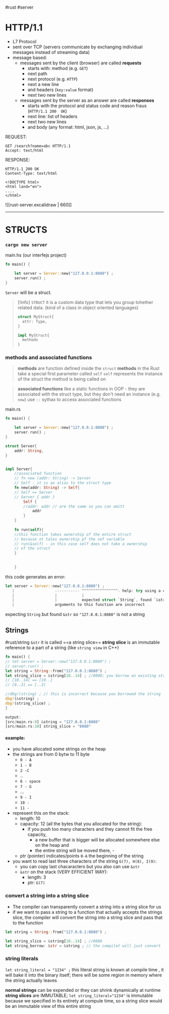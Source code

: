 #rust #server 

# HTTP/1.1
- L7 Protocol
- sent over TCP (servers communicate by exchanging individual messages instead of streaming data)
- message based:
	- messages sent by the client (browser) are called **requests**
		- starts with: method (e.g. `GET`)
		- next path
		- next protocol (e.g. `HTTP`)
		- next a new line
		- and headers (`key:value` format)
		- next two new lines
	- messages sent by the server as an answer are called **responses**
		- starts with the protocol  and status code and reason fraus (`HTTP/1.1 200  OK`)
		- next line: list of headers 
		- next two new lines
		- and body (any format: html, json, js, ...)

REQUEST:
```
GET /search?name=abc HTTP/1.1 
Accept: text/html
```
RESPONSE:
```
HTTP/1.1 200 OK
Content-Type: text/html

<!DOCTYPE html>
<html land="en">
....
</html>
```

![[rust-server.excalidraw | 660]]


-------------
# STRUCTS
### `cargo new server`

main.hs (our interfejs project)
```rust
fn main() {

	let server = Server::new("127.0.0.1:8080") ;
	server.run() ;
}
```

`Server`  will be a struct.

>[!info] `STRUCT`
>it is a custom data type that lets you group tohether related data.
>(kind of a class in object oriented languages)
>```rust
>struct MyStruct{ 
>	attr: Type,
>}
>
>impl MyStruct{
>	methods
>}
>```

### methods and associated functions
> **methods** are function defined inside the `struct`
> **methods** in the Rust take a special first parameter called `self`
> `self` represents the instance of the struct the method is being called on

>**associated functions** like a static functions in OOP - they are associated with the struct type, but they don't need an instance (e.g. `new`)
>use `::` sythax to access associated functions


main.rs
```rust
fn main() {

	let server = Server::new("127.0.0.1:8080") ;
	server.run() ;
}

struct Server{
	addr: String,
}


impl Server{
	//associated function
	// fn new (addr: String) -> Server
	// Self - it is an alias to the struct type
	fn new(addr: String) -> Self{
	// Self == Server
	// Server { addr }
		Self {
		//addr: addr // are the same so you can omitt
			addr
		}
	}
	
	fn run(self){
	//this function takes ownership of the entire struct
	// because ot tales ownership pf the sef variable
	// run(&self) - in this case self does not take a ownership
	// of the struct
	}
	 
	
	}
```


this code generates an error:
```rust
let server = Server::new("127.0.0.1:8080") ;
   |                  ----------- ^^^^^^^^^^^^^^^^- help: try using a conversion method: `.to_string()`
   |                  |           |
   |                  |           expected struct `String`, found `&str`
   |                  arguments to this function are incorrect
```
expecting `String` but found `&str`
so `"127.0.0.1:8080"` is not a string

## Strings
#rust/string
`&str` it is called ==a string slice==
	**string slice** is an immutable reference to a part of a string (like `string view` in C++)

```rust
fn main() {
// let server = Server::new("127.0.0.1:8080") ;
// server.run() ;
let string = String::from("127.0.0.1:8080") ;
let string_slice = &string[10..14] ; //8080; you borrow an existing string
// [10..14] == [10..]
// [0..3] == [..3]

//dbg!(string) ; // this is incorrect because you borrowed the string
dbg!(&string) ;
dbg!(string_slice) ;
}

output:
[src/main.rs:9] &string = "127.0.0.1:8080"
[src/main.rs:10] string_slice = "8080"
```

#### example:
- you have allocated some strings on the heap
- the strings are from 0 bytw to 11 byte 
	- `0 - A`
	- `1 - B`
	- `2 -C`
	- ..
	- `6 - space`
	- `7 - G`
	- ...
	- `9 - I`
	- `10 -`
	- `11 -`
- represent this on the stack:
	- length: 10
	- capacity: 12 (all the bytes that you allocated for the string):
		- if you push too many characters and they cannot fit the free capacity,
			- a new buffer that is bigger will be allocated somewhere else on the heap and
			- the entire string will be moved there, 		-  
	- ptr (pointer) indicates/points `0-A` the beginning of the string
- you want to read last three characters of the string `G(7), H(8), I(9)`:
	- you can copy last chacaracters but you also can use `&str`
	- `&str` on the stack (VERY EFFICIENT WAY):
		- length: 3
		- ptr: `G(7)`

### convert a string into a string slice
- The compiler can transparently convert a string into a string slice for us
- if we want to pass a string to a function that actually accepts the strings slice, the compiler will convert the string into a string slice and pass that to the function
```rust
let string = String::from("127.0.0.1:8080") ;

let string_slice = &string[10..14] ; //8080
let string_borrow: &str = &string ; // the compilet will just convert `&string` into s string slice that points to the entire string

```


### string literals
`let string_literal = "1234" ;` this literal string is known at compile time , it will bake it into the binary itself; there will be some region in memory where the string actually leaves

**normal strings** can be expended or they can shrink dynamically at runtime
**string slices** are IMMUTABLE;  `let string_literal="1234"` is immutable because we specified in its entirety at compule time,
so a string slice would be an immutable view of this entire string













